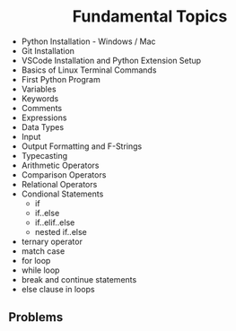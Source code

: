 <h1 align = "center">Fundamental Topics</h1>


- Python Installation - Windows / Mac
- Git Installation
- VSCode Installation and Python Extension Setup
- Basics of Linux Terminal Commands
- First Python Program
- Variables
- Keywords
- Comments
- Expressions
- Data Types
- Input
- Output Formatting and F-Strings
- Typecasting
- Arithmetic Operators
- Comparison Operators
- Relational Operators
- Condional Statements
  - if
  - if..else
  - if..elif..else
  - nested if..else
- ternary operator
- match case
- for loop
- while loop
- break and continue statements
- else clause in loops

## Problems


